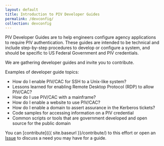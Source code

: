 ```yaml
---
layout: default
title: Introduction to PIV Developer Guides
permalink: /devconfig/
collection: devconfig
---
```


PIV Developer Guides are to help engineers configure agency applications to require PIV authentication. These guides are intended to be technical and include step-by-step procedures to develop or configure a system, and should be specific to US Federal Government and PIV credentials.

We are gathering developer guides and invite you to contribute.

Examples of developer guide topics:

* How do I enable PIV/CAC for SSH to a Unix-like system?
* Lessons learned for enabling Remote Desktop Protocol (RDP) to allow PIV/CAC?
* How do I use PIV/CAC with a mainframe?
* How do I enable a website to use PIV/CAC?
* How do I enable a domain to assert assurance in the Kerberos tickets?
* Code samples for accessing information on a PIV credential
* Common scripts or tools that are government developed and open source for the public domain

You can [contribute]({{ site.baseurl }}/contribute/) to this effort or open an [Issue]({{site.repo_url}}/issues) to discuss a need you may have for a guide.
